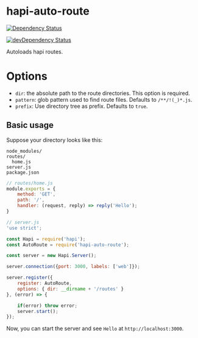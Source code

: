 # hapi-auto-route

[![Dependency Status](https://david-dm.org/sitrakay/hapi-auto-route.svg)](https://david-dm.org/sitrakay/hapi-auto-route)

[![devDependency Status](https://david-dm.org/sitrakay/hapi-auto-route/dev-status.svg)](https://david-dm.org/sitrakay/hapi-auto-route#info=devDependencies)

Autoloads hapi routes.

# Options

- `dir`: the absolute path to the route directories. This option is required.
- `pattern`: glob pattern used to find route files. Defaults to `/**/!(_)*.js`.
- `prefix`: Use directory tree as prefix. Defaults to `true`.

## Basic usage

Suppose your directory looks like this:

```
node_modules/
routes/
  home.js
server.js
package.json
```

```javascript
// routes/home.js
module.exports = {
    method: 'GET',
    path: '/',
    handler: (request, reply) => reply('Hello');
}
```

```javascript
// server.js
'use strict';

const Hapi = require('hapi');
const AutoRoute = require('hapi-auto-route');

const server = new Hapi.Server();

server.connection({port: 3000, labels: ['web']});

server.register({
    register: AutoRoute,
    options: { dir: __dirname + '/routes' }
}, (error) => {

    if(error) throw error;
    server.start();
});
```

Now, you can start the server and see `Hello` at `http://localhost:3000`.
